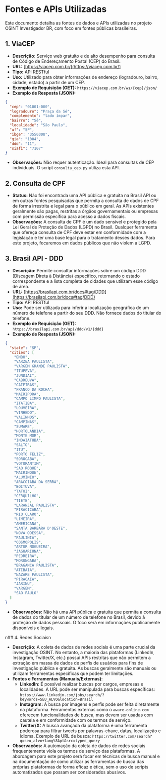 # Fontes e APIs Utilizadas

Este documento detalha as fontes de dados e APIs utilizadas no projeto OSINT Investigador BR, com foco em fontes públicas brasileiras.

## 1. ViaCEP

- **Descrição:** Serviço web gratuito e de alto desempenho para consulta de Código de Endereçamento Postal (CEP) do Brasil.
- **URL:** [https://viacep.com.br/](https://viacep.com.br/)
- **Tipo:** API RESTful
- **Uso:** Utilizado para obter informações de endereço (logradouro, bairro, cidade, estado) a partir de um CEP.
- **Exemplo de Requisição (GET):** `https://viacep.com.br/ws/{cep}/json/`
- **Exemplo de Resposta (JSON):**
```json
{
  "cep": "01001-000",
  "logradouro": "Praça da Sé",
  "complemento": "lado ímpar",
  "bairro": "Sé",
  "localidade": "São Paulo",
  "uf": "SP",
  "ibge": "3550308",
  "gia": "1004",
  "ddd": "11",
  "siafi": "7107"
}
```
- **Observações:** Não requer autenticação. Ideal para consultas de CEP individuais. O script `consulta_cep.py` utiliza esta API.




## 2. Consulta de CPF

- **Status:** Não foi encontrada uma API pública e gratuita na Brasil API ou em outras fontes pesquisadas que permita a consulta de dados de CPF de forma irrestrita e legal para o público em geral. As APIs existentes geralmente são pagas, restritas a órgãos governamentais ou empresas com permissão específica para acesso a dados fiscais.
- **Observações:** A consulta de CPF é um dado sensível e protegido pela Lei Geral de Proteção de Dados (LGPD) no Brasil. Qualquer ferramenta que ofereça consulta de CPF deve estar em conformidade com a legislação e ter uma base legal para o tratamento desses dados. Para este projeto, focaremos em dados públicos que não violem a LGPD.



## 3. Brasil API - DDD

- **Descrição:** Permite consultar informações sobre um código DDD (Discagem Direta à Distância) específico, retornando o estado correspondente e a lista completa de cidades que utilizam esse código de área.
- **URL:** [https://brasilapi.com.br/docs#tag/DDD](https://brasilapi.com.br/docs#tag/DDD)
- **Tipo:** API RESTful
- **Uso:** Pode ser utilizada para inferir a localização geográfica de um número de telefone a partir do seu DDD. Não fornece dados do titular do telefone.
- **Exemplo de Requisição (GET):** `https://brasilapi.com.br/api/ddd/v1/{ddd}`
- **Exemplo de Resposta (JSON):**
```json
{
  "state": "SP",
  "cities": [
    "EMBU",
    "VARZEA PAULISTA",
    "VARGEM GRANDE PAULISTA",
    "ITUPEVA",
    "JUNDIAI",
    "CABREUVA",
    "CAIEIRAS",
    "FRANCO DA ROCHA",
    "MAIRIPORA",
    "CAMPO LIMPO PAULISTA",
    "ITATIBA",
    "LOUVEIRA",
    "VINHEDO",
    "VALINHOS",
    "CAMPINAS",
    "SUMARE",
    "HORTOLANDIA",
    "MONTE MOR",
    "INDAIATUBA",
    "SALTO",
    "ITU",
    "PORTO FELIZ",
    "SOROCABA",
    "VOTORANTIM",
    "SAO ROQUE",
    "MAIRINQUE",
    "ALUMÍNIO",
    "ARACOIABA DA SERRA",
    "BOITUVA",
    "TATUI",
    "CERQUILHO",
    "TIETE",
    "LARANJAL PAULISTA",
    "PIRACICABA",
    "RIO CLARO",
    "LIMEIRA",
    "AMERICANA",
    "SANTA BARBARA D'OESTE",
    "NOVA ODESSA",
    "PAULINIA",
    "COSMOPOLIS",
    "ARTUR NOGUEIRA",
    "JAGUARIUNA",
    "PEDREIRA",
    "MORUNGABA",
    "BRAGANCA PAULISTA",
    "ATIBAIA",
    "NAZARE PAULISTA",
    "PIRACAIA",
    "JARINU",
    "VARGEM",
    "SAO PAULO"
  ]
}
```
- **Observações:** Não há uma API pública e gratuita que permita a consulta de dados do titular de um número de telefone no Brasil, devido à proteção de dados pessoais. O foco será em informações publicamente disponíveis e legais.


n## 4. Redes Sociaisn
- **Descrição:** A coleta de dados de redes sociais é uma parte crucial da investigação OSINT. No entanto, a maioria das plataformas (LinkedIn, Instagram, Twitter/X, etc.) possui APIs restritas que não permitem a extração em massa de dados de perfis de usuários para fins de investigação pública e gratuita. As buscas geralmente são manuais ou utilizam ferramentas específicas que podem ter limitações.
- **Fontes e Ferramentas (Manuais/Externas):**
  - **LinkedIn:** É possível realizar buscas por cargos, empresas e localidades. A URL pode ser manipulada para buscas específicas: `https://www.linkedin.com/jobs/search/?keywords=SEU_ALVO&location=Brasil`
  - **Instagram:** A busca por imagens e perfis pode ser feita diretamente na plataforma. Ferramentas externas como o `aware-online.com` oferecem funcionalidades de busca, mas devem ser usadas com cautela e em conformidade com os termos de serviço.
  - **Twitter/X:** A busca avançada da plataforma é uma ferramenta poderosa para filtrar tweets por palavras-chave, datas, localização e idioma. Exemplo de URL de busca: `https://twitter.com/search?q=seu_alvo+lang%3Apt&src=typed_query`
- **Observações:** A automação da coleta de dados de redes sociais frequentemente viola os termos de serviço das plataformas. A abordagem para este projeto será focar em técnicas de busca manual e na documentação de como utilizar as ferramentas de busca das próprias plataformas de forma eficaz e ética, sem o uso de scripts automatizados que possam ser considerados abusivos.

